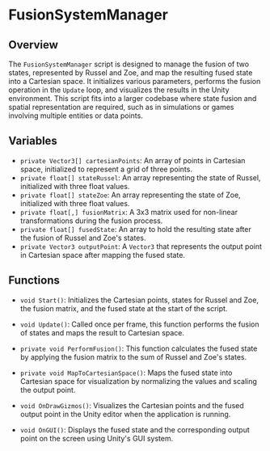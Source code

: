 # FusionSystemManager

## Overview
The `FusionSystemManager` script is designed to manage the fusion of two states, represented by Russel and Zoe, and map the resulting fused state into a Cartesian space. It initializes various parameters, performs the fusion operation in the `Update` loop, and visualizes the results in the Unity environment. This script fits into a larger codebase where state fusion and spatial representation are required, such as in simulations or games involving multiple entities or data points.

## Variables
- `private Vector3[] cartesianPoints`: An array of points in Cartesian space, initialized to represent a grid of three points.
- `private float[] stateRussel`: An array representing the state of Russel, initialized with three float values.
- `private float[] stateZoe`: An array representing the state of Zoe, initialized with three float values.
- `private float[,] fusionMatrix`: A 3x3 matrix used for non-linear transformations during the fusion process.
- `private float[] fusedState`: An array to hold the resulting state after the fusion of Russel and Zoe's states.
- `private Vector3 outputPoint`: A `Vector3` that represents the output point in Cartesian space after mapping the fused state.

## Functions
- `void Start()`: Initializes the Cartesian points, states for Russel and Zoe, the fusion matrix, and the fused state at the start of the script.
  
- `void Update()`: Called once per frame, this function performs the fusion of states and maps the result to Cartesian space.

- `private void PerformFusion()`: This function calculates the fused state by applying the fusion matrix to the sum of Russel and Zoe's states.

- `private void MapToCartesianSpace()`: Maps the fused state into Cartesian space for visualization by normalizing the values and scaling the output point.

- `void OnDrawGizmos()`: Visualizes the Cartesian points and the fused output point in the Unity editor when the application is running.

- `void OnGUI()`: Displays the fused state and the corresponding output point on the screen using Unity's GUI system.